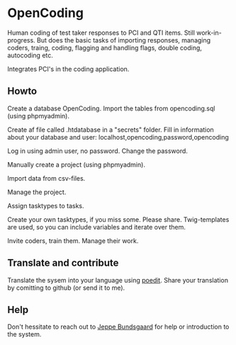 # OpenCoding
Human coding of test taker responses to PCI and QTI items. Still work-in-progress. But does the basic tasks of importing responses, managing coders, traing, coding, flagging and handling flags, double coding, autocoding etc.

Integrates PCI's in the coding application.

## Howto
Create a database OpenCoding. Import the tables from opencoding.sql (using phpmyadmin).

Create af file called .htdatabase in a "secrets" folder. Fill in information about your database and user: localhost,opencoding,password,opencoding

Log in using admin user, no password. Change the password.

Manually create a project (using phpmyadmin).

Import data from csv-files. 

Manage the project. 

Assign tasktypes to tasks. 

Create your own tasktypes, if you miss some. Please share. Twig-templates are used, so you can include variables and iterate over them.

Invite coders, train them. Manage their work. 

## Translate and contribute
Translate the sysem into your language using [poedit](https://poedit.net/). Share your translation by comitting to github (or send it to me).

## Help
Don't hessitate to reach out to [Jeppe Bundsgaard](mailto:jebu@edu.au.dk) for help or introduction to the system.
